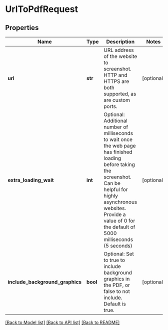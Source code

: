 # UrlToPdfRequest

## Properties
Name | Type | Description | Notes
------------ | ------------- | ------------- | -------------
**url** | **str** | URL address of the website to screenshot.  HTTP and HTTPS are both supported, as are custom ports. | [optional] 
**extra_loading_wait** | **int** | Optional: Additional number of milliseconds to wait once the web page has finished loading before taking the screenshot.  Can be helpful for highly asynchronous websites.  Provide a value of 0 for the default of 5000 milliseconds (5 seconds) | [optional] 
**include_background_graphics** | **bool** | Optional: Set to true to include background graphics in the PDF, or false to not include.  Default is true. | [optional] 

[[Back to Model list]](../README.md#documentation-for-models) [[Back to API list]](../README.md#documentation-for-api-endpoints) [[Back to README]](../README.md)


